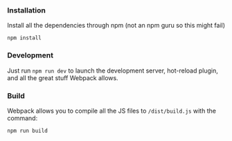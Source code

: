 ### Installation

Install all the dependencies through npm (not an npm guru so this might fail)
```
npm install
```

### Development
Just run ``` npm run dev ``` to launch the development server, hot-reload plugin, and all the great stuff Webpack allows.

### Build
Webpack allows you to compile all the JS files to ``` /dist/build.js ``` with the command:
```
npm run build
```